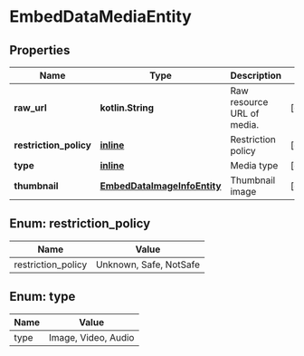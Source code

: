 
# EmbedDataMediaEntity

## Properties
Name | Type | Description | Notes
------------ | ------------- | ------------- | -------------
**raw_url** | **kotlin.String** | Raw resource URL of media. |  [optional]
**restriction_policy** | [**inline**](#Restriction_policyEnum) | Restriction policy |  [optional]
**type** | [**inline**](#TypeEnum) | Media type |  [optional]
**thumbnail** | [**EmbedDataImageInfoEntity**](EmbedDataImageInfoEntity.md) | Thumbnail image |  [optional]


<a name="Restriction_policyEnum"></a>
## Enum: restriction_policy
Name | Value
---- | -----
restriction_policy | Unknown, Safe, NotSafe


<a name="TypeEnum"></a>
## Enum: type
Name | Value
---- | -----
type | Image, Video, Audio



